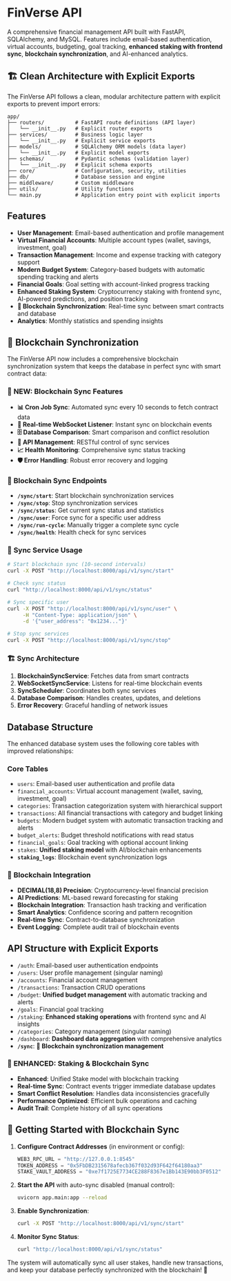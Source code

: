 # FinVerse API

A comprehensive financial management API built with FastAPI, SQLAlchemy, and MySQL. Features include email-based authentication, virtual accounts, budgeting, goal tracking, **enhanced staking with frontend sync**, **blockchain synchronization**, and AI-enhanced analytics.

## 🏗️ Clean Architecture with Explicit Exports

The FinVerse API follows a clean, modular architecture pattern with explicit exports to prevent import errors:

```
app/
├── routers/          # FastAPI route definitions (API layer)
│   └── __init__.py   # Explicit router exports
├── services/         # Business logic layer  
│   └── __init__.py   # Explicit service exports
├── models/           # SQLAlchemy ORM models (data layer)
│   └── __init__.py   # Explicit model exports
├── schemas/          # Pydantic schemas (validation layer)
│   └── __init__.py   # Explicit schema exports
├── core/             # Configuration, security, utilities
├── db/               # Database session and engine
├── middleware/       # Custom middleware
├── utils/            # Utility functions
└── main.py           # Application entry point with explicit imports
```

## Features

- **User Management**: Email-based authentication and profile management
- **Virtual Financial Accounts**: Multiple account types (wallet, savings, investment, goal)
- **Transaction Management**: Income and expense tracking with category support
- **Modern Budget System**: Category-based budgets with automatic spending tracking and alerts
- **Financial Goals**: Goal setting with account-linked progress tracking
- **Enhanced Staking System**: Cryptocurrency staking with frontend sync, AI-powered predictions, and position tracking
- **🔗 Blockchain Synchronization**: Real-time sync between smart contracts and database
- **Analytics**: Monthly statistics and spending insights

## 🔗 Blockchain Synchronization

The FinVerse API now includes a comprehensive blockchain synchronization system that keeps the database in perfect sync with smart contract data:

### 🎯 **NEW**: Blockchain Sync Features

- **📊 Cron Job Sync**: Automated sync every 10 seconds to fetch contract data
- **🔄 Real-time WebSocket Listener**: Instant sync on blockchain events
- **🗄️ Database Comparison**: Smart comparison and conflict resolution
- **📡 API Management**: RESTful control of sync services
- **📈 Health Monitoring**: Comprehensive sync status tracking
- **🛡️ Error Handling**: Robust error recovery and logging

### 🚀 **Blockchain Sync Endpoints**

- **`/sync/start`**: Start blockchain synchronization services
- **`/sync/stop`**: Stop synchronization services  
- **`/sync/status`**: Get current sync status and statistics
- **`/sync/user`**: Force sync for a specific user address
- **`/sync/run-cycle`**: Manually trigger a complete sync cycle
- **`/sync/health`**: Health check for sync services

### 🔧 **Sync Service Usage**

```bash
# Start blockchain sync (10-second intervals)
curl -X POST "http://localhost:8000/api/v1/sync/start"

# Check sync status
curl "http://localhost:8000/api/v1/sync/status"

# Sync specific user
curl -X POST "http://localhost:8000/api/v1/sync/user" \
     -H "Content-Type: application/json" \
     -d '{"user_address": "0x1234..."}'

# Stop sync services
curl -X POST "http://localhost:8000/api/v1/sync/stop"
```

### 🏗️ **Sync Architecture**

1. **BlockchainSyncService**: Fetches data from smart contracts
2. **WebSocketSyncService**: Listens for real-time blockchain events  
3. **SyncScheduler**: Coordinates both sync services
4. **Database Comparison**: Handles creates, updates, and deletions
5. **Error Recovery**: Graceful handling of network issues

## Database Structure

The enhanced database system uses the following core tables with improved relationships:

### Core Tables
- `users`: Email-based user authentication and profile data
- `financial_accounts`: Virtual account management (wallet, saving, investment, goal)
- `categories`: Transaction categorization system with hierarchical support
- `transactions`: All financial transactions with category and budget linking
- `budgets`: Modern budget system with automatic transaction tracking and alerts
- `budget_alerts`: Budget threshold notifications with read status
- `financial_goals`: Goal tracking with optional account linking
- `stakes`: **Unified staking model** with AI/blockchain enhancements
- **`staking_logs`**: Blockchain event synchronization logs

### 🔗 **Blockchain Integration**
- **DECIMAL(18,8) Precision**: Cryptocurrency-level financial precision
- **AI Predictions**: ML-based reward forecasting for staking
- **Blockchain Integration**: Transaction hash tracking and verification
- **Smart Analytics**: Confidence scoring and pattern recognition
- **Real-time Sync**: Contract-to-database synchronization
- **Event Logging**: Complete audit trail of blockchain events

## API Structure with Explicit Exports

- `/auth`: Email-based user authentication endpoints
- `/users`: User profile management (singular naming)
- `/accounts`: Financial account management
- `/transactions`: Transaction CRUD operations
- `/budget`: **Unified budget management** with automatic tracking and alerts
- `/goals`: Financial goal tracking
- `/staking`: **Enhanced staking operations** with frontend sync and AI insights
- `/categories`: Category management (singular naming)
- `/dashboard`: **Dashboard data aggregation** with comprehensive analytics
- **`/sync`**: **🔗 Blockchain synchronization management**

### 🎯 **ENHANCED**: Staking & Blockchain Sync

- **Enhanced**: Unified Stake model with blockchain tracking
- **Real-time Sync**: Contract events trigger immediate database updates
- **Smart Conflict Resolution**: Handles data inconsistencies gracefully
- **Performance Optimized**: Efficient bulk operations and caching
- **Audit Trail**: Complete history of all sync operations

## 🚀 Getting Started with Blockchain Sync

1. **Configure Contract Addresses** (in environment or config):
   ```python
   WEB3_RPC_URL = "http://127.0.0.1:8545"
   TOKEN_ADDRESS = "0x5FbDB2315678afecb367f032d93F642f64180aa3"
   STAKE_VAULT_ADDRESS = "0xe7f1725E7734CE288F8367e1Bb143E90bb3F0512"
   ```

2. **Start the API** with auto-sync disabled (manual control):
   ```bash
   uvicorn app.main:app --reload
   ```

3. **Enable Synchronization**:
   ```bash
   curl -X POST "http://localhost:8000/api/v1/sync/start"
   ```

4. **Monitor Sync Status**:
   ```bash
   curl "http://localhost:8000/api/v1/sync/status"
   ```

The system will automatically sync all user stakes, handle new transactions, and keep your database perfectly synchronized with the blockchain! 🎉